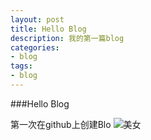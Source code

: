```yaml
---
layout: post
title: Hello Blog
description: 我的第一篇blog
categories:
- blog 
tags:
- blog
---
```



###Hello Blog

第一次在github上创建Blo
![美女](http://picview01.baomihua.com/photos/20120229/m_14_634661485744062500_11697841.jpg)